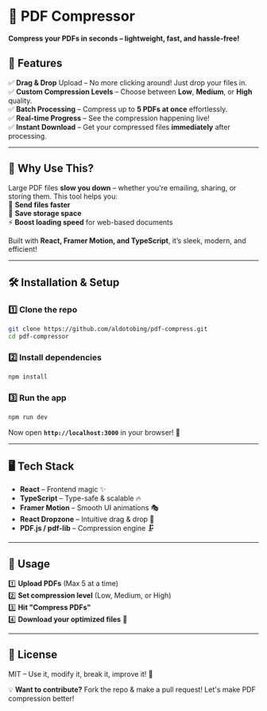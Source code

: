 # 📄 PDF Compressor

**Compress your PDFs in seconds – lightweight, fast, and hassle-free!**

## 🚀 Features

✅ **Drag & Drop** Upload – No more clicking around! Just drop your files in.  
✅ **Custom Compression Levels** – Choose between **Low**, **Medium**, or **High** quality.  
✅ **Batch Processing** – Compress up to **5 PDFs at once** effortlessly.  
✅ **Real-time Progress** – See the compression happening live!  
✅ **Instant Download** – Get your compressed files **immediately** after processing.

---

## 🎯 Why Use This?

Large PDF files **slow you down** – whether you're emailing, sharing, or storing them. This tool helps you:  
📩 **Send files faster**  
📂 **Save storage space**  
⚡ **Boost loading speed** for web-based documents

Built with **React, Framer Motion, and TypeScript**, it’s sleek, modern, and efficient!

---

## 🛠️ Installation & Setup

### 1️⃣ Clone the repo

```sh
git clone https://github.com/aldotobing/pdf-compress.git
cd pdf-compressor
```

### 2️⃣ Install dependencies

```sh
npm install
```

### 3️⃣ Run the app

```sh
npm run dev
```

Now open **`http://localhost:3000`** in your browser! 🎉

---

## 🖥️ Tech Stack

- **React** – Frontend magic ✨
- **TypeScript** – Type-safe & scalable 🔥
- **Framer Motion** – Smooth UI animations 🎭
- **React Dropzone** – Intuitive drag & drop 🚀
- **PDF.js / pdf-lib** – Compression engine 🗜️

---

## 📌 Usage

1️⃣ **Upload PDFs** (Max 5 at a time)  
2️⃣ **Set compression level** (Low, Medium, or High)  
3️⃣ **Hit "Compress PDFs"**  
4️⃣ **Download your optimized files** 🎯

---

## 📜 License

MIT – Use it, modify it, break it, improve it! 🚀

💡 **Want to contribute?** Fork the repo & make a pull request! Let's make PDF compression better!
